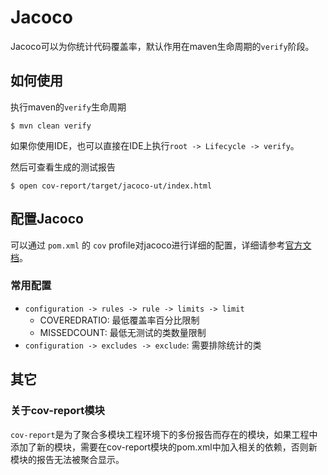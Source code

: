 # Jacoco

Jacoco可以为你统计代码覆盖率，默认作用在maven生命周期的`verify`阶段。

## 如何使用

执行maven的`verify`生命周期

```shell
$ mvn clean verify
```

如果你使用IDE，也可以直接在IDE上执行`root -> Lifecycle -> verify`。

然后可查看生成的测试报告

```shell
$ open cov-report/target/jacoco-ut/index.html
```

## 配置Jacoco

可以通过 `pom.xml` 的 `cov` profile对jacoco进行详细的配置，详细请参考[官方文档](https://www.jacoco.org/jacoco/trunk/doc/maven.html)。

### 常用配置

- `configuration -> rules -> rule -> limits -> limit`
    - COVEREDRATIO: 最低覆盖率百分比限制
    - MISSEDCOUNT: 最低无测试的类数量限制
- `configuration -> excludes -> exclude`: 需要排除统计的类

## 其它

### 关于cov-report模块

`cov-report`是为了聚合多模块工程环境下的多份报告而存在的模块，如果工程中添加了新的模块，需要在cov-report模块的pom.xml中加入相关的依赖，否则新模块的报告无法被聚合显示。

